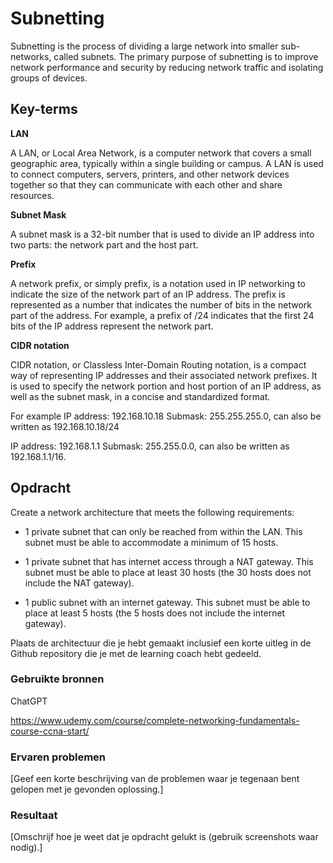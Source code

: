 # Subnetting
Subnetting is the process of dividing a large network into smaller sub-networks, called subnets. The primary purpose of subnetting is to improve network performance and security by reducing network traffic and isolating groups of devices.
## Key-terms
**LAN**

A LAN, or Local Area Network, is a computer network that covers a small geographic area, typically within a single building or campus. A LAN is used to connect computers, servers, printers, and other network devices together so that they can communicate with each other and share resources.

**Subnet Mask**

A subnet mask is a 32-bit number that is used to divide an IP address into two parts: the network part and the host part. 

**Prefix**

A network prefix, or simply prefix, is a notation used in IP networking to indicate the size of the network part of an IP address. The prefix is represented as a number that indicates the number of bits in the network part of the address. For example, a prefix of /24 indicates that the first 24 bits of the IP address represent the network part.

**CIDR notation**

CIDR notation, or Classless Inter-Domain Routing notation, is a compact way of representing IP addresses and their associated network prefixes. It is used to specify the network portion and host portion of an IP address, as well as the subnet mask, in a concise and standardized format.

For example IP address: 192.168.10.18 Submask: 255.255.255.0, can also be written as 192.168.10.18/24

IP address: 192.168.1.1 Submask: 255.255.0.0, can also be written as 192.168.1.1/16.

## Opdracht
Create a network architecture that meets the following requirements:

- 1 private subnet that can only be reached from within the LAN. This subnet must be able to accommodate a minimum of 15 hosts.

- 1 private subnet that has internet access through a NAT gateway. This subnet must be able to place at least 30 hosts (the 30 hosts does not include the NAT gateway).

- 1 public subnet with an internet gateway. This subnet must be able to place at least 5 hosts (the 5 hosts does not include the internet gateway).

Plaats de architectuur die je hebt gemaakt inclusief een korte uitleg in de Github repository die je met de learning coach hebt gedeeld.
### Gebruikte bronnen
ChatGPT

https://www.udemy.com/course/complete-networking-fundamentals-course-ccna-start/

### Ervaren problemen
[Geef een korte beschrijving van de problemen waar je tegenaan bent gelopen met je gevonden oplossing.]

### Resultaat
[Omschrijf hoe je weet dat je opdracht gelukt is (gebruik screenshots waar nodig).]



